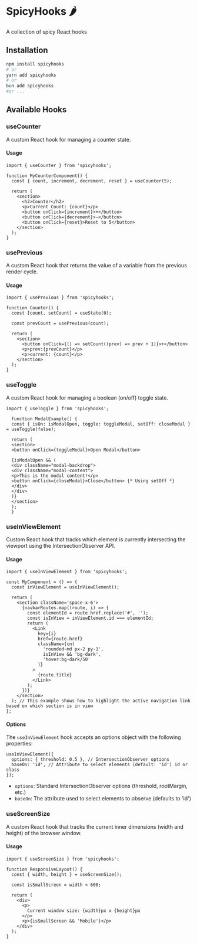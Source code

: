 # SpicyHooks 🌶️

A collection of spicy React hooks

## Installation

```sh
npm install spicyhooks
# or
yarn add spicyhooks
# or
bun add spicyhooks
#or ...
```

## Available Hooks

### useCounter

A custom React hook for managing a counter state.

#### Usage

```tsx
import { useCounter } from 'spicyhooks';

function MyCounterComponent() {
  const { count, increment, decrement, reset } = useCounter(5);

  return (
    <section>
      <h2>Counter</h2>
      <p>Current Count: {count}</p>
      <button onClick={increment}>+</button>
      <button onClick={decrement}>-</button>
      <button onClick={reset}>Reset to 5</button>
    </section>
  );
}
```

### usePrevious

A custom React hook that returns the value of a variable from the previous render cycle.

#### Usage

```tsx
import { usePrevious } from 'spicyhooks';

function Counter() {
  const [count, setCount] = useState(0);

  const prevCount = usePrevious(count);

  return (
    <section>
      <button onClick={() => setCount((prev) => prev + 1)}>+</button>
      <p>prev:{prevCount}</p>
      <p>current: {count}</p>
    </section>
  );
}
```

### useToggle

A custom React hook for managing a boolean (on/off) toggle state.

```tsx
import { useToggle } from 'spicyhooks';

  function ModalExample() {
  const { isOn: isModalOpen, toggle: toggleModal, setOff: closeModal } = useToggle(false);

  return (
  <section>
  <button onClick={toggleModal}>Open Modal</button>

  {isModalOpen && (
  <div className="modal-backdrop">
  <div className="modal-content">
  <p>This is the modal content!</p>
  <button onClick={closeModal}>Close</button> {* Using setOff *}
  </div>
  </div>
  )}
  </section>
  );
  }
```

### useInViewElement

Custom React hook that tracks which element is currently intersecting the viewport
using the IntersectionObserver API.

#### Usage

```tsx
import { useInViewElement } from 'spicyhooks';

const MyComponent = () => {
  const inViewElement = useInViewElement();

  return (
    <section className='space-x-6'>
      {navbarRoutes.map((route, i) => {
        const elementId = route.href.replace('#', '');
        const isInView = inViewElement.id === elementId;
        return (
          <Link
            key={i}
            href={route.href}
            className={cn(
              'rounded-md px-2 py-1',
              isInView && 'bg-dark',
              'hover:bg-dark/50'
            )}
          >
            {route.title}
          </Link>
        );
      })}
    </section>
  ); // This example shows how to highlight the active navigation link based on which section is in view
};
```

#### Options

The `useInViewElement` hook accepts an options object with the following properties:

```tsx
useInViewElement({
  options: { threshold: 0.5 }, // IntersectionObserver options
  baseOn: 'id', // Attribute to select elements (default: 'id') id or class
});
```

- `options`: Standard IntersectionObserver options (threshold, rootMargin, etc.)
- `baseOn`: The attribute used to select elements to observe (defaults to 'id')

### useScreenSize

A custom React hook that tracks the current inner dimensions (width and height) of the browser window.

#### Usage

```tsx
import { useScreenSize } from 'spicyhooks';

function ResponsiveLayout() {
  const { width, height } = useScreenSize();

  const isSmallScreen = width < 600;

  return (
    <div>
      <p>
        Current window size: {width}px x {height}px
      </p>
      <p>{isSmallScreen && 'Mobile'}</p>
    </div>
  );
}
```
